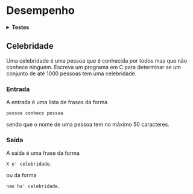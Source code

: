 # <b>Desempenho</b>

<details><summary><b>Testes</b></summary><p>

01:  saída correta.\
02:  saída correta.\
03:  saída correta.\
04:  saída correta.\
05:  saída correta.\
06:  saída incorreta.\
07:  saída correta.\
08:  saída correta.\
09:  saída incorreta.\
10:  saída correta.\
11:  saída correta.\
12:  limite de tempo ou memória excedido.\

Número de casos-de-teste: 12.\
Casos-de-teste bem sucedidos: 9.\
<b>Acerto: 75%</b>

</p></details>

## <b>Celebridade</b>

Uma celebridade é uma pessoa que é conhecida por todos mas que não conhece ninguém.
Escreva um programa em C para determinar se um conjunto de até 1000 pessoas tem uma celebridade.

### <b>Entrada</b>

A entrada é uma lista de frases da forma
```
pessoa conhece pessoa
```
sendo que o nome de uma pessoa tem no máximo 50 caracteres.

### <b>Saída</b>

A saída é uma frase da forma
```
X e' celebridade.
```
ou da forma
```
nao ha' celebridade.
```
